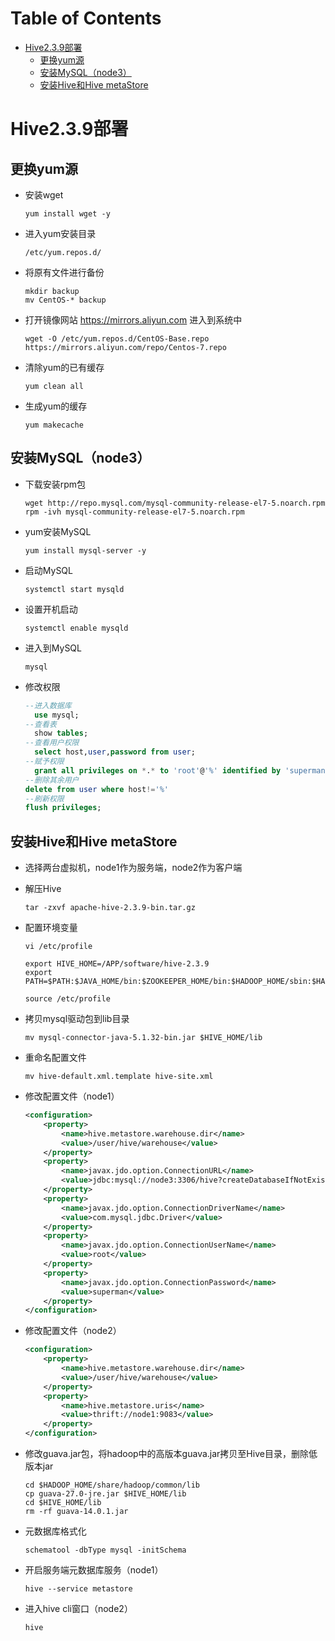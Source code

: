 # Table of Contents

* [Hive2.3.9部署](#hive239部署)
  * [更换yum源](#更换yum源)
  * [安装MySQL（node3）](#安装mysqlnode3)
  * [安装Hive和Hive metaStore](#安装hive和hive-metastore)


# Hive2.3.9部署

## 更换yum源

- 安装wget

  ```
  yum install wget -y
  ```

- 进入yum安装目录

  ```
  /etc/yum.repos.d/
  ```

- 将原有文件进行备份

  ```
  mkdir backup
  mv CentOS-* backup
  ```

- 打开镜像网站 https://mirrors.aliyun.com 进入到系统中

  ```
  wget -O /etc/yum.repos.d/CentOS-Base.repo https://mirrors.aliyun.com/repo/Centos-7.repo
  ```

- 清除yum的已有缓存

  ```
  yum clean all
  ```

- 生成yum的缓存

  ```
  yum makecache
  ```



## 安装MySQL（node3）

- 下载安装rpm包

  ```
  wget http://repo.mysql.com/mysql-community-release-el7-5.noarch.rpm
  rpm -ivh mysql-community-release-el7-5.noarch.rpm
  ```

- yum安装MySQL

  ```
  yum install mysql-server -y
  ```

- 启动MySQL

  ```
  systemctl start mysqld
  ```

- 设置开机启动

  ```
  systemctl enable mysqld
  ```

- 进入到MySQL

  ```
  mysql
  ```

- 修改权限

  ```sql
  --进入数据库
  	use mysql;
  --查看表
  	show tables;
  --查看用户权限
  	select host,user,password from user;
  --赋予权限
  	grant all privileges on *.* to 'root'@'%' identified by 'superman' with grant option
  --删除其余用户
  delete from user where host!='%'
  --刷新权限
  flush privileges;
  ```



## 安装Hive和Hive metaStore

- 选择两台虚拟机，node1作为服务端，node2作为客户端

- 解压Hive

  ```
  tar -zxvf apache-hive-2.3.9-bin.tar.gz
  ```

- 配置环境变量

  ```
  vi /etc/profile
  
  export HIVE_HOME=/APP/software/hive-2.3.9
  export PATH=$PATH:$JAVA_HOME/bin:$ZOOKEEPER_HOME/bin:$HADOOP_HOME/sbin:$HADOOP_HOME/bin:$HIVE_HOME/bin
  
  source /etc/profile
  ```

- 拷贝mysql驱动包到lib目录

  ```
  mv mysql-connector-java-5.1.32-bin.jar $HIVE_HOME/lib
  ```

- 重命名配置文件

  ```
  mv hive-default.xml.template hive-site.xml
  ```

- 修改配置文件（node1）

  ```xml
  <configuration>
      <property>
          <name>hive.metastore.warehouse.dir</name>
          <value>/user/hive/warehouse</value>
      </property>
      <property>
          <name>javax.jdo.option.ConnectionURL</name>
          <value>jdbc:mysql://node3:3306/hive?createDatabaseIfNotExist=true</value>
      </property>
      <property>
          <name>javax.jdo.option.ConnectionDriverName</name>
          <value>com.mysql.jdbc.Driver</value>
      </property>
      <property>
          <name>javax.jdo.option.ConnectionUserName</name>
          <value>root</value>
      </property>
      <property>
          <name>javax.jdo.option.ConnectionPassword</name>
          <value>superman</value>
      </property>
  </configuration>
  ```

- 修改配置文件（node2）

  ```xml
  <configuration>
      <property>
          <name>hive.metastore.warehouse.dir</name>
          <value>/user/hive/warehouse</value>
      </property>
      <property>
          <name>hive.metastore.uris</name>
          <value>thrift://node1:9083</value>
      </property>
  </configuration>
  ```

- 修改guava.jar包，将hadoop中的高版本guava.jar拷贝至Hive目录，删除低版本jar

  ```
  cd $HADOOP_HOME/share/hadoop/common/lib
  cp guava-27.0-jre.jar $HIVE_HOME/lib
  cd $HIVE_HOME/lib
  rm -rf guava-14.0.1.jar
  ```

- 元数据库格式化

  ```
  schematool -dbType mysql -initSchema
  ```

- 开启服务端元数据库服务（node1）

  ```
  hive --service metastore
  ```

- 进入hive cli窗口（node2）

  ```
  hive
  ```

  

























